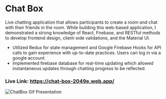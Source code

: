 # Chat Box
Live chatting application that allows participants to create a room and chat with their friends in the room. While building this web-based application, I demonstrated a strong knowledge of React, Firebase, and RESTful methods to develop frontend design, client-side validations, and the Material UI.
- Utilized Redux for state management and Google Firebase Hooks for API calls to gain experience with up-to-date practices. Users can log in via a google account.
- Implemented firebase database for real-time updating which allowed instantaneous updates through chatting progress to be reflected.


###  Live Link: https://chat-box-2049e.web.app/

![ChatBox Gif Presentation](https://user-images.githubusercontent.com/76773570/123422601-427fe280-d5e0-11eb-8118-885681cfb0e1.gif)



